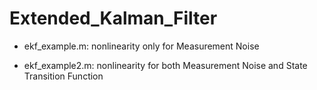 # Extended_Kalman_Filter

- ekf_example.m: nonlinearity only for Measurement Noise 

- ekf_example2.m: nonlinearity for both Measurement Noise and State Transition Function
